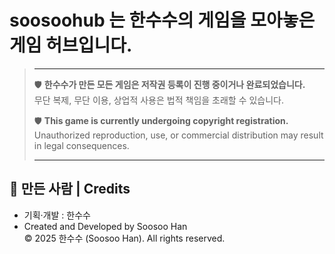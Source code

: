 # soosoohub 는 한수수의 게임을 모아놓은 게임 허브입니다. 

>---
>
> 🛡️ **한수수가 만든 모든 게임은 저작권 등록이 진행 중이거나 완료되었습니다.**  
> 무단 복제, 무단 이용, 상업적 사용은 법적 책임을 초래할 수 있습니다.  
>  
> 🛡️ **This game is currently undergoing copyright registration.**  
> Unauthorized reproduction, use, or commercial distribution may result in legal consequences.
>
> ----


## 👤 만든 사람 | Credits


- 기획·개발 : 한수수  
- Created and Developed by Soosoo Han  
© 2025 한수수 (Soosoo Han). All rights reserved.
